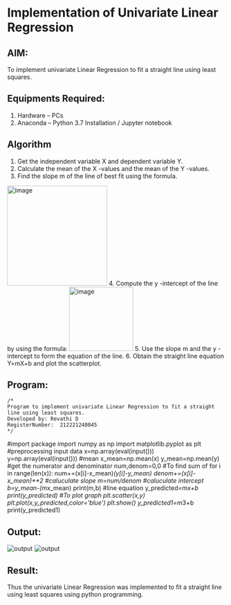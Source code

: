# Implementation of Univariate Linear Regression
## AIM:
To implement univariate Linear Regression to fit a straight line using least squares.

## Equipments Required:
1. Hardware – PCs
2. Anaconda – Python 3.7 Installation / Jupyter notebook

## Algorithm
1. Get the independent variable X and dependent variable Y.
2. Calculate the mean of the X -values and the mean of the Y -values.
3. Find the slope m of the line of best fit using the formula. 
<img width="231" alt="image" src="https://user-images.githubusercontent.com/93026020/192078527-b3b5ee3e-992f-46c4-865b-3b7ce4ac54ad.png">
4. Compute the y -intercept of the line by using the formula:
<img width="148" alt="image" src="https://user-images.githubusercontent.com/93026020/192078545-79d70b90-7e9d-4b85-9f8b-9d7548a4c5a4.png">
5. Use the slope m and the y -intercept to form the equation of the line.
6. Obtain the straight line equation Y=mX+b and plot the scatterplot.

## Program:
```
/*
Program to implement univariate Linear Regression to fit a straight line using least squares.
Developed by: Revathi D
RegisterNumber:  212221240045
*/
```
#import package
import numpy as np
import matplotlib.pyplot as plt
#preprocessing input data
x=np.array(eval(input()))
y=np.array(eval(input()))
#mean
x_mean=np.mean(x)
y_mean=np.mean(y)
#get the numerator and denominator
num,denom=0,0
#To find sum of
for i in range(len(x)):
num+=(x[i]-x_mean)*(y[i]-y_mean)
denom+=(x[i]-x_mean)**2
#caluculate slope
m=num/denom
#caluculate intercept
b=y_mean-(m*x_mean)
print(m,b)
#line equation
y_predicted=m*x+b
print(y_predicted)
#To plot graph
plt.scatter(x,y)
plt.plot(x,y_predicted,color='blue')
plt.show()
y_predicted1=m*3+b
print(y_predicted1)

## Output:
![output](.//ML1.png)
![output](.//ML2.png)


## Result:
Thus the univariate Linear Regression was implemented to fit a straight line using least squares using python programming.
